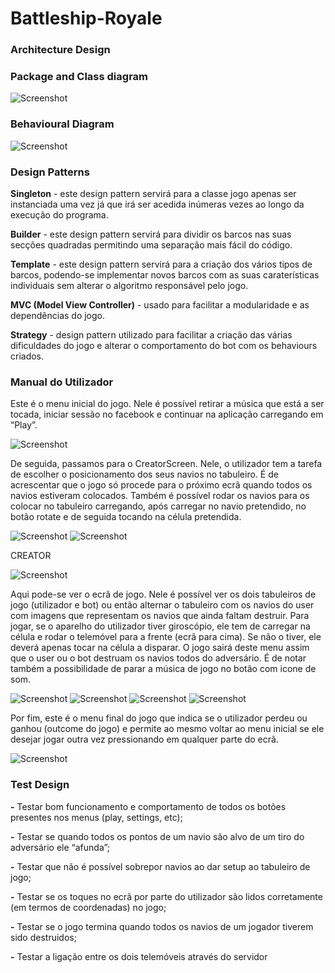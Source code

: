 # Battleship-Royale


### Architecture Design


### Package and Class diagram

![Screenshot](https://i.imgur.com/ttIhpAw.jpg)


### Behavioural Diagram

![Screenshot](https://i.imgur.com/rHYrxG8.jpg)


### Design Patterns

  **Singleton** - este design pattern servirá para a classe jogo apenas ser instanciada uma vez já que irá ser acedida inúmeras vezes ao longo da execução do programa.

  **Builder** - este design pattern servirá para dividir os barcos nas suas secções quadradas permitindo uma separação mais fácil do código.

  **Template** - este design pattern servirá para a criação dos vários tipos de barcos, podendo-se implementar novos barcos com as suas caraterísticas individuais sem alterar o algoritmo responsável pelo jogo.

  **MVC (Model View Controller)** - usado para facilitar a modularidade e as dependências do jogo.

  **Strategy** -  design pattern utilizado para facilitar a criação das várias dificuldades do jogo e alterar o comportamento do bot com os behaviours criados.
### Manual do Utilizador

Este é o menu inicial do jogo. Nele é possível retirar a música que está a ser tocada, iniciar sessão no facebook e continuar na aplicação carregando em “Play”.

![Screenshot](https://i.imgur.com/KeMjLJc.png)

De seguida, passamos para o CreatorScreen. Nele, o utilizador tem a tarefa de escolher o posicionamento dos seus navios no tabuleiro. É de acrescentar que o jogo só procede para o próximo ecrã quando todos os navios estiveram colocados. Também é possível rodar os navios para os colocar no tabuleiro carregando, após carregar no navio pretendido, no botão rotate e de seguida tocando na célula pretendida.

![Screenshot](https://i.imgur.com/ewSyR8l.png)
![Screenshot](https://i.imgur.com/MkNETyv.png)

CREATOR

![Screenshot](https://i.imgur.com/IJcULM1.png)

Aqui pode-se ver o ecrã de jogo. Nele é possível ver os dois tabuleiros de jogo (utilizador e bot) ou então alternar o tabuleiro com os navios do user com imagens que representam os navios que ainda faltam destruir. Para jogar, se o aparelho do utilizador tiver giroscópio, ele tem de carregar na célula e rodar o telemóvel para a frente (ecrã para cima). Se não o tiver, ele deverá apenas tocar na célula a disparar. O jogo sairá deste menu assim que o user ou o bot destruam os navios todos do adversário. É de notar também a possibilidade de parar a música de jogo no botão com icone de som.

![Screenshot](https://i.imgur.com/fqsa4tY.png)
![Screenshot](https://i.imgur.com/LWE9GEW.png)
![Screenshot](https://i.imgur.com/8i9M5HI.png)
![Screenshot](https://i.imgur.com/ns7PLgg.png)

Por fim, este é o menu final do jogo que indica se o utilizador perdeu ou ganhou (outcome do jogo) e permite ao mesmo voltar ao menu inicial se ele desejar jogar outra vez pressionando em qualquer parte do ecrã.

![Screenshot](https://i.imgur.com/lh7vYeH.png)

### Test Design

  **-** Testar bom funcionamento e comportamento de todos os botões presentes nos menus (play, settings, etc);

  **-** Testar se quando todos os pontos de um navio são alvo de um tiro do adversário ele “afunda”;

  **-** Testar que não é possível sobrepor navios ao dar setup ao tabuleiro de jogo;

  **-** Testar se os toques no ecrã por parte do utilizador são lidos corretamente (em termos de coordenadas) no jogo;

  **-** Testar se o jogo termina quando todos os navios de um jogador tiverem sido destruidos;

  **-** Testar a ligação entre os dois telemóveis através do servidor
